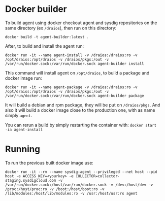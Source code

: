 # Docker builder

To build agent using docker checkout agent and sysdig repositories on the same directory (ex `/draios`), then run on this directory:

```
docker build -t agent-builder:latest .
```

After, to build and install the agent run:

```
docker run -it --name agent-install -v /draios:/draios:ro -v /opt/draios:/opt/draios -v /draios/pkgs:/out -v /var/run/docker.sock:/var/run/docker.sock agent-builder install
```

This command will install agent on `/opt/draios`, to build a package and docker image run:

```
docker run -it --name agent-package -v /draios:/draios:ro -v /opt/draios:/opt/draios -v /draios/pkgs:/out -v /var/run/docker.sock:/var/run/docker.sock agent-builder package
```

It will build a debian and rpm package, they will be put on `/draios/pkgs`. And also it will build a docker image close to the production one, with as name simply `agent`.

You can rerun a build by simply restarting the container with: `docker start -ia agent-install`

# Running

To run the previous built docker image use:

```
docker run -it --rm --name sysdig-agent --privileged --net host --pid host -e ACCESS_KEY=<yourkey> -e COLLECTOR=collector-staging.sysdigcloud.com -v /var/run/docker.sock:/host/var/run/docker.sock -v /dev:/host/dev -v /proc:/host/proc:ro -v /boot:/host/boot:ro -v /lib/modules:/host/lib/modules:ro -v /usr:/host/usr:ro agent
```
